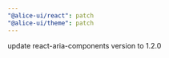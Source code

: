 ```yaml
---
"@alice-ui/react": patch
"@alice-ui/theme": patch
---
```


update react-aria-components version to 1.2.0
